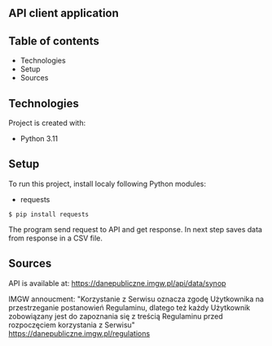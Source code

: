 ## API client application

## Table of contents
* Technologies
* Setup
* Sources

## Technologies 
Project is created with:
* Python 3.11

## Setup
To run this project, install localy following Python modules:
* requests

```
$ pip install requests
```

The program send request to API and get response. In next step
saves data from response in a CSV file.

## Sources
API is available at: https://danepubliczne.imgw.pl/api/data/synop

IMGW annoucment: "Korzystanie z Serwisu oznacza zgodę Użytkownika na 
przestrzeganie postanowień Regulaminu, dlatego też każdy Użytkownik 
zobowiązany jest do zapoznania się z treścią Regulaminu przed rozpoczęciem 
korzystania z Serwisu" 
https://danepubliczne.imgw.pl/regulations
